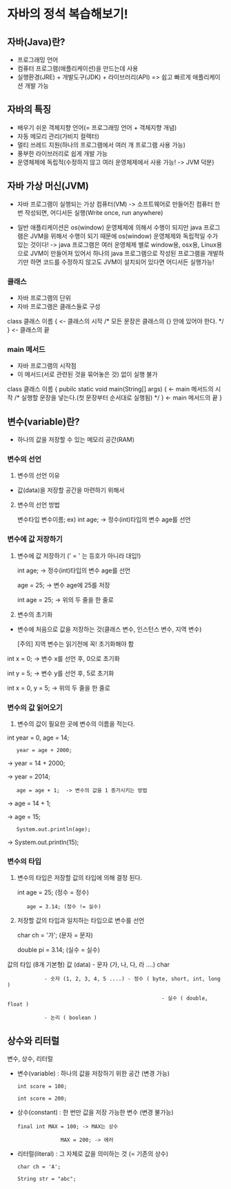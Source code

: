 # 자바의 정석 복습해보기!

## 자바(Java)란?
- 프로그래밍 언어
- 컴퓨터 프로그램(애플리케이션)을 만드는데 사용
- 실행환경(JRE) + 개발도구(JDK) + 라이브러리(API)
=> 쉽고 빠르게 애플리케이션 개발 가능

## 자바의 특징
- 배우기 쉬운 객체지향 언어(= 프로그래밍 언어 + 객체지향 개념)
- 자동 메모리 관리(가비지 컬렉터)
- 멀티 쓰레드 지원(하나의 프로그램에서 여러 개 프로그램 사용 가능)
- 풍부한 라이브러리로 쉽게 개발 가능
- 운영체제에 독립적(수정하지 않고 여러 운영체제에서 사용 가능! -> JVM 덕분)

## 자바 가상 머신(JVM)
- 자바 프로그램이 실행되는 가상 컴퓨터(VM) -> 소프트웨어로 만들어진 컴퓨터
한 번 작성되면, 어디서든 실행(Write once, run anywhere)

* 일반 애플리케이션은 os(window) 운영체제에 의해서 수행이 되지만
java 프로그램은 JVM을 위해서 수행이 되기 때문에 os(window) 운영체제와 독립적일 수가 있는 것이다!
->  java 프로그램은 여러 운영체제 별로 window용, osx용, Linux용으로 JVM이 만들어져 있어서 하나의 java 프로그램으로 작성된 프로그램을 개발하기만 하면 코드를 수정하지 않고도 JVM이 설치되어 있다면 어디서든 실행가능!


### 클래스

- 자바 프로그램의 단위
- 자바 프로그램은 클래스들로 구성

class 클래스 이름 { <- 클래스의 시작
/* 모든 문장은 클래스의 {} 안에 있어야 한다. */
} <- 클래스의 끝

### main 메서드

- 자바 프로그램의 시작점
- 이 메서드(서로 관련된 것을 묶어놓은 것) 없이 실행 불가

class 클래스 이름 {
pubilc static void main(String[] args) { <- main 메서드의 시작
/* 실행할 문장을 넣는다.(첫 문장부터 순서대로 실행됨) */
} <- main 메서드의 끝
}

## 변수(variable)란?
- 하나의 값을 저장할 수 있는 메모리 공간(RAM)

### 변수의 선언
1. 변수의 선언 이유
- 값(data)을 저장할 공간을 마련하기 위해서

2. 변수의 선언 방법

   변수타입  변수이름;
   ex) int age;  -> 정수(int)타입의 변수 age를 선언

### 변수에 값 저장하기
1. 변수에 값 저장하기 (' = ' 는 등호가 아니라 대입!)

   int age; -> 정수(int)타입의 변수 age를 선언

   age = 25; -> 변수 age에 25를 저장

   int age = 25; -> 위의 두 줄을 한 줄로



2. 변수의 초기화

- 변수에 처음으로 값을 저장하는 것(클래스 변수, 인스턴스 변수, 지역 변수)

  [주의] 지역 변수는 읽기전에 꼭! 초기화해야 함

int x = 0;  -> 변수 x를 선언 후, 0으로 초기화

int y = 5; -> 변수 y를 선언 후, 5로 초기화

int x = 0, y = 5; -> 위의 두 줄을 한 줄로

### 변수의 값 읽어오기
1. 변수의 값이 필요한 곳에 변수의 이름을 적는다.

int year = 0, age = 14;

       year = age + 2000;

->  year = 14 + 2000;

->  year = 2014;



       age = age + 1;  -> 변수의 값을 1 증가시키는 방법

->  age = 14 + 1;

->  age = 15;



       System.out.println(age);

-> System.out.println(15);

### 변수의 타입
1. 변수의 타입은 저장할 값의 타입에 의해 결정 된다.

   int age = 25; (정수 = 정수)

          age = 3.14; (정수 != 실수)

2. 저장할 값의 타입과 일치하는 타입으로 변수를 선언

   char ch = '가'; (문자 = 문자)

   double pi = 3.14; (실수 =  실수)



값의 타입 (8개 기본형)
값 (data) - 문자 (가, 나, 다, 라 ....) char

                - 숫자 (1, 2, 3, 4, 5 ....) - 정수 ( byte, short, int, long )

                                                      - 실수 ( double, float )

                - 논리 ( boolean ) 

## 상수와 리터럴 
변수, 상수, 리터럴
- 변수(variable) : 하나의 값을 저장하기 위한 공간 (변경 가능)

      int score = 100;

      int score = 200;

- 상수(constant) : 한 번만 값을 저장 가능한 변수 (변경 불가능)

      final int MAX = 100; -> MAX는 상수

                    MAX = 200; -> 에러

- 리터럴(literal) : 그 자체로 값을 의미하는 것 (= 기존의 상수)

      char ch = 'A';

      String str = "abc";


